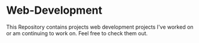 # Web-Development
This Repository contains projects web development projects I've worked on or am continuing to work on. Feel free to check them out.
